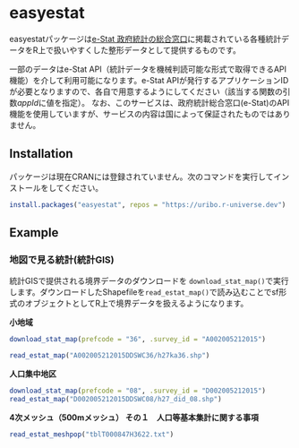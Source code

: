 
<!-- README.md is generated from README.Rmd. Please edit that file -->

# easyestat

<!-- badges: start -->
<!-- badges: end -->

easyestatパッケージは[e-Stat
政府統計の総合窓口](https://www.e-stat.go.jp)に掲載されている各種統計データをR上で扱いやすくした整形データとして提供するものです。

一部のデータはe-Stat
API（統計データを機械判読可能な形式で取得できるAPI機能）を介して利用可能になります。e-Stat
APIが発行するアプリケーションIDが必要となりますので、各自で用意するようにしてください（該当する関数の引数*appId*に値を指定）。
なお、このサービスは、政府統計総合窓口(e-Stat)のAPI機能を使用していますが、サービスの内容は国によって保証されたものではありません。

## Installation

パッケージは現在CRANには登録されていません。次のコマンドを実行してインストールをしてください。

``` r
install.packages("easyestat", repos = "https://uribo.r-universe.dev")
```

## Example

### 地図で見る統計(統計GIS)

統計GISで提供される境界データのダウンロードを
`download_stat_map()`で実行します。ダウンロードしたShapefileを`read_estat_map()`で読み込むことでsf形式のオブジェクトとしてR上で境界データを扱えるようになります。

**小地域**

``` r
download_stat_map(prefcode = "36", .survey_id = "A002005212015")
```

``` r
read_estat_map("A002005212015DDSWC36/h27ka36.shp")
```

**人口集中地区**

``` r
download_stat_map(prefcode = "08", .survey_id = "D002005212015")
read_estat_map("D002005212015DDSWC08/h27_did_08.shp")
```

**4次メッシュ（500mメッシュ） その１　人口等基本集計に関する事項**

``` r
read_estat_meshpop("tblT000847H3622.txt")
```
